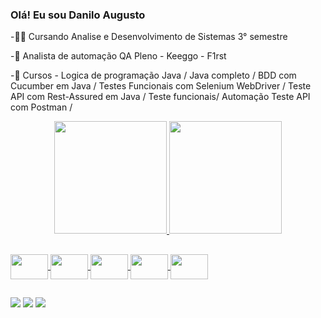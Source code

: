 ### Olá! Eu sou Danilo Augusto

-👨‍🎓 Cursando Analise e Desenvolvimento de Sistemas 3° semestre

-📘 Analista de automação QA Pleno - Keeggo - F1rst

-📘 Cursos - Logica de programação Java / Java completo / BDD com Cucumber em Java / Testes Funcionais com Selenium WebDriver / Teste API com Rest-Assured em Java / Teste funcionais/ Automação Teste API com Postman /

<div align="center">
  <a href="https://github.com/Damasceno-Danilo">
  <img height="180em" src="https://github-readme-stats.vercel.app/api?username=Damasceno-Danilo&show_icons=true&theme=merko&include_all_commits=true&count_private=true"/>
  <img height="180em" src="https://github-readme-stats.vercel.app/api/top-langs/?username=Damasceno-Danilo&layout=compact&langs_count=7&theme=merko"/>
</div>

##

<div>   
 <img align="center" height="40" width="60" src="https://cdn.jsdelivr.net/gh/devicons/devicon/icons/java/java-original-wordmark.svg"/>
 <img align="center" height="40" width="60" src="https://cdn.jsdelivr.net/gh/devicons/devicon/icons/selenium/selenium-original.svg"/>
 <img align="center" height="40" width="60" src="https://cdn.jsdelivr.net/gh/devicons/devicon/icons/cucumber/cucumber-plain.svg"/>
 <img align="center" height="40" width="60" src="https://cdn.jsdelivr.net/gh/devicons/devicon/icons/androidstudio/androidstudio-original-wordmark.svg"/>
 <img align="center" height="40" width="60" src="https://cdn.jsdelivr.net/gh/devicons/devicon/icons/intellij/intellij-original.svg"/>        
</div>   

##

  <div> 
  <a href="https://www.instagram.com/danguto_damasceno/" target="_blank"><img src="https://img.shields.io/badge/-Instagram-%23E4405F?style=for-the-badge&logo=instagram&logoColor=white" target="_blank"></a>
  <a href = "mailto:danilo.augustodama@gmail.com"><img src="https://img.shields.io/badge/-Gmail-%23333?style=for-the-badge&logo=gmail&logoColor=white" target="_blank"></a>
  <a href="https://www.linkedin.com/in/danilo-augusto-damasceno-36b163125/" target="_blank"><img src="https://img.shields.io/badge/-LinkedIn-%230077B5?style=for-the-badge&logo=linkedin&logoColor=white" target="_blank"></a>  
</div>



